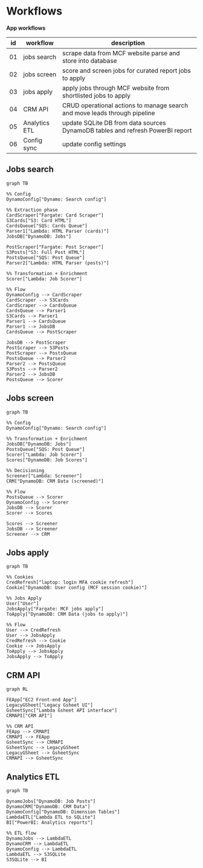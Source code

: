 # Workflows

__App workflows__

| id | workflow | description |
| - | - | - |
| 01 | jobs search | scrape data from MCF website parse and store into database |
| 02 | jobs screen | score and screen jobs for curated report jobs to apply |
| 03 | jobs apply | apply jobs through MCF website from shortlisted jobs to apply |
| 04 | CRM API | CRUD operational actions to manage search and move leads through pipeline |
| 05 | Analytics ETL | update SQLite DB from data sources DynamoDB tables and refresh PowerBI report |
| 06 | Config sync | update config settings |

## Jobs search

```mermaid
graph TB

%% Config
DynamoConfig["Dynamo: Search config"]

%% Extraction phase
CardScraper["Fargate: Card Scraper"]
S3Cards["S3: Card HTML"]
CardsQueue["SQS: Cards Queue"]
Parser1["Lambda: HTML Parser (cards)"]
JobsDB["DynamoDB: Jobs"]

PostScraper["Fargate: Post Scraper"]
S3Posts["S3: Full Post HTML"]
PostsQueue["SQS: Post Queue"]
Parser2["Lambda: HTML Parser (posts)"]

%% Transformation + Enrichment
Scorer["Lambda: Job Scorer"]

%% Flow
DynamoConfig --> CardScraper
CardScraper --> S3Cards
CardScraper --> CardsQueue
CardsQueue --> Parser1
S3Cards --> Parser1
Parser1 --> CardsQueue
Parser1 --> JobsDB
CardsQueue --> PostScraper

JobsDB --> PostScraper
PostScraper --> S3Posts
PostScraper --> PostsQueue
PostsQueue --> Parser2
Parser2 --> PostsQueue
S3Posts --> Parser2
Parser2 --> JobsDB
PostsQueue --> Scorer

```

## Jobs screen

```mermaid
graph TB

%% Config
DynamoConfig["Dynamo: Search config"]

%% Transformation + Enrichment
JobsDB["DynamoDB: Jobs"]
PostsQueue["SQS: Post Queue"]
Scorer["Lambda: Job Scorer"]
Scores["DynamoDB: Job Scores"]

%% Decisioning
Screener["Lambda: Screener"]
CRM["DynamoDB: CRM Data (screened)"]

%% Flow
PostsQueue --> Scorer
DynamoConfig --> Scorer
JobsDB --> Scorer
Scorer --> Scores

Scores --> Screener
JobsDB --> Screener
Screener --> CRM

```


## Jobs apply

```mermaid
graph TB

%% Cookies
CredRefresh["laptop: login MFA cookie refresh"]
Cookie["DynamoDB: User config (MCF session cookie)"]

%% Jobs Apply
User["User"]
JobsApply["Fargate: MCF jobs apply"]
ToApply["DynamoDB: CRM Data (jobs to apply)"]

%% Flow
User --> CredRefresh
User --> JobsApply
CredRefresh --> Cookie
Cookie --> JobsApply
ToApply --> JobsApply
JobsApply --> ToApply

```


## CRM API

```mermaid
graph RL

FEApp["EC2 Front-end App"]
LegacyGSheet["Legacy Gsheet UI"]
GsheetSync["Lambda Gsheet API interface"]
CRMAPI["CRM API"]

%% CRM API
FEApp --> CRMAPI
CRMAPI --> FEApp 
GsheetSync --> CRMAPI
GsheetSync --> LegacyGSheet
LegacyGSheet --> GsheetSync
CRMAPI --> GsheetSync

```

## Analytics ETL

```mermaid
graph TB

DynamoJobs["DynamoDB: Job Posts"]
DynamoCRM["DynamoDB: CRM Data"]
DynamoConfig["DynamoDB: Dimension Tables"]
LambdaETL["Lambda ETL to SQLite"]
BI["PowerBI: Analytics reports"]

%% ETL flow
DynamoJobs --> LambdaETL
DynamoCRM --> LambdaETL
DynamoConfig --> LambdaETL
LambdaETL --> S3SQLite
S3SQLite --> BI
```

